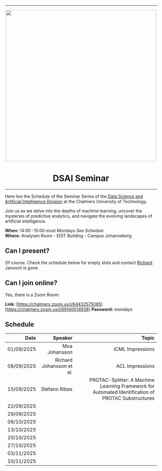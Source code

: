 
---

<div id="header" align="center", padding: 0px;>
  <img src="https://upload.wikimedia.org/wikipedia/commons/thumb/d/d4/Chalmers_wordmark.svg/1280px-Chalmers_wordmark.svg.png" width="500" />
  <h1>DSAI Seminar</h1>
</div>

---



Here lies the Schedule of the Seminar Series of the [Data Science and Artificial Intelligence Division](https://www.chalmers.se/en/departments/cse/our-research/data-science-and-ai/) at the Chalmers University of Technology.<br> 

Join us as we delve into the depths of machine learning, uncover the mysteries of predictive analytics, and navigate the evolving landscapes of artificial intelligence.

**When:** 14:00 -15:00 most Mondays *See Schedule* <br>
**Where:** Analysen Room - EDIT Building - Campus Johanneberg

## Can I present?

Of course. Check the schedule below for empty slots and contact [Richard](https://www.chalmers.se/personer/ricbec/). Janosch is gone.

## Can I join online?

Yes, there is a Zoom Room:

**Link:** [https://chalmers.zoom.us/j/64432575085](https://chalmers.zoom.us/j/69140014938)
**Password:** mondays


## Schedule

|       Date | Speaker | Topic|
|-----------:|--------:|------:|
| 01/09/2025 | Moa Johansson| ICML Impressions       |
| 08/09/2025 | Richard Johansson et al. | ACL Impressions      |
| 15/09/2025 | Stefano Ribes | PROTAC-Splitter: A Machine Learning Framework for Automated Identification of PROTAC Substructures            |
| 22/09/2025 | |
| 29/09/2025 ||       |
| 06/10/2025 |         |       |
| 13/10/2025 |         |       |
| 20/10/2025 ||   |
| 27/10/2025 |   |
| 03/11/2025 |     |        |
| 10/11/2025 ||       |
